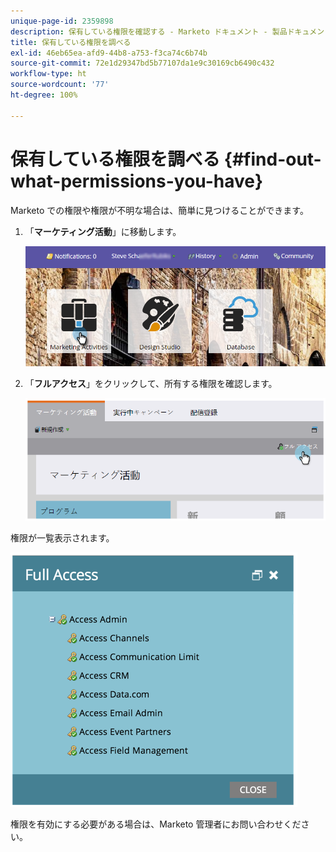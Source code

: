```yaml
---
unique-page-id: 2359898
description: 保有している権限を確認する - Marketo ドキュメント - 製品ドキュメント
title: 保有している権限を調べる
exl-id: 46eb65ea-afd9-44b8-a753-f3ca74c6b74b
source-git-commit: 72e1d29347bd5b77107da1e9c30169cb6490c432
workflow-type: ht
source-wordcount: '77'
ht-degree: 100%

---
```


# 保有している権限を調べる {#find-out-what-permissions-you-have}

Marketo での権限や権限が不明な場合は、簡単に見つけることができます。

1. 「**マーケティング活動**」に移動します。

   ![](assets/login-marketing-activities.png)

1. 「**フルアクセス**」をクリックして、所有する権限を確認します。

   ![](assets/image2014-9-8-17-3a45-3a13.png)

権限が一覧表示されます。

![](assets/image2014-9-8-17-3a45-3a23.png)

権限を有効にする必要がある場合は、Marketo 管理者にお問い合わせください。
